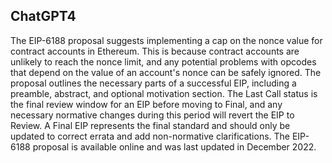 ## ChatGPT4

The EIP-6188 proposal suggests implementing a cap on the nonce value for contract accounts in Ethereum. This is because contract accounts are unlikely to reach the nonce limit, and any potential problems with opcodes that depend on the value of an account's nonce can be safely ignored. The proposal outlines the necessary parts of a successful EIP, including a preamble, abstract, and optional motivation section. The Last Call status is the final review window for an EIP before moving to Final, and any necessary normative changes during this period will revert the EIP to Review. A Final EIP represents the final standard and should only be updated to correct errata and add non-normative clarifications. The EIP-6188 proposal is available online and was last updated in December 2022.
